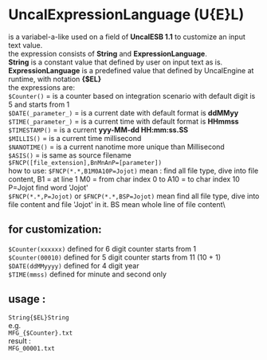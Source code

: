 # UncalExpressionLanguage (U{E}L)

is a variabel-a-like used on a field of **UncalESB 1.1** to customize an input text value.\
the expression consists of **String** and **ExpressionLanguage**.\
**String** is a constant value that defined by user on input text as is.\
**ExpressionLanguage** is a predefined value that defined by UncalEngine at runtime, with notation **{$EL}**\
the expressions are:\
`$Counter()` = is a counter based on integration scenario with default digit is 5 and starts from 1\
`$DATE(_parameter_)` = is a current date with default format is **ddMMyy**\
`$TIME(_parameter_)` = is a current time with default format is **HHmmss**\
`$TIMESTAMP()` = is a current **yyy-MM-dd HH:mm:ss.SS**\
`$MILLIS()` = is a current time millisecond\
`$NANOTIME()` = is a current nanotime more unique than Millisecond\
`$ASIS()` = is same as source filename\
`$FNCP([file_extension],BnMnAnP=[parameter])`\
how to use:
`$FNCP(*.*,B1M0A10P=Jojot)` mean : find all file type, dive into file content, B1 = at line 1 M0 = from char index 0 to A10 = to char index 10 P=Jojot find word 'Jojot'\
`$FNCP(*.*,P=Jojot)` or `$FNCP(*.*,BSP=Jojot)` mean find all file type, dive into file content and file 'Jojot' in it. BS mean whole line of file content\
## for customization:
`$Counter(xxxxxx)` defined for 6 digit counter starts from 1\
`$Counter(00010)` defined for 5 digit counter starts from 11 (10 + 1)\
`$DATE(ddMMyyyy)` defined for 4 digit year\
`$TIME(mmss)` defined for minute and second only

## usage :
`String{$EL}String`\
e.g.\
`MFG_{$Counter}.txt`\
result :\
`MFG_00001.txt`
